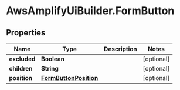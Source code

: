 # AwsAmplifyUiBuilder.FormButton

## Properties

Name | Type | Description | Notes
------------ | ------------- | ------------- | -------------
**excluded** | **Boolean** |  | [optional] 
**children** | **String** |  | [optional] 
**position** | [**FormButtonPosition**](FormButtonPosition.md) |  | [optional] 


